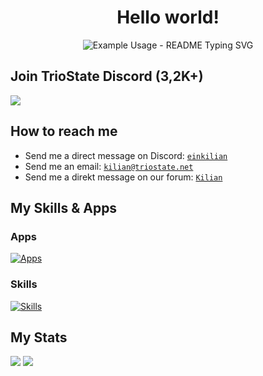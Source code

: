<h1 align="center">Hello world!</h1>
<p align="center">
  <img src="https://readme-typing-svg.demolab.com/?lines=My+name+is+Kilian.;Iam+a+Project+Leader+and+Developer.;My+biggest+project+is+called+TrioState.;Join+our+discord+now+and+get+more+information+about+TrioState!;We+are+waiting+for+you!&font=Ubuntu&color=FF4040&center=true&width=600&height=50&duration=4000&pause=1000" alt="Example Usage - README Typing SVG">
</p>

## Join TrioState Discord (3,2K+)
[![](https://img.shields.io/discord/829056994689417256?label=discord&style=for-the-badge&logo=discord&color=5865F2&logoColor=white)](https://discord.gg/triostate)

## How to reach me
- Send me a direct message on Discord: [`einkilian`](https://discord.com/users/354007823157297153)
- Send me an email: [`kilian@triostate.net`](mailto:kilian@triostate.net)
- Send me a direkt message on our forum: [`Kilian`](https://forum.triostate.net/user/1)

## My Skills & Apps
### Apps 
[![Apps](https://skillicons.dev/icons?i=vscode,ps,github,git,stackoverflow,figma)](#) 
### Skills
[![Skills](https://skillicons.dev/icons?i=java,lua,php,nodejs,js,ts,html,css,md)](#)

## My Stats
![](http://github-profile-summary-cards.vercel.app/api/cards/profile-details?username=EinKilian&theme=transparent)
![](http://github-profile-summary-cards.vercel.app/api/cards/productive-time?username=EinKilian&theme=transparent&utcOffset=1)


